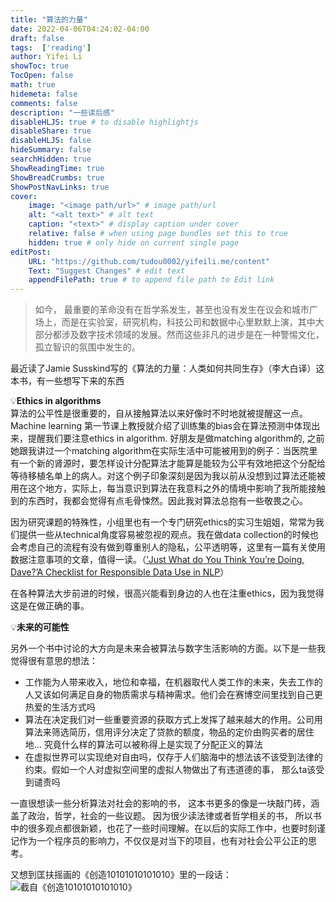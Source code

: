```yaml
---
title: "算法的力量"
date: 2022-04-06T04:24:02-04:00
draft: false
tags:  ['reading']
author: Yifei Li
showToc: true
TocOpen: false
math: true
hidemeta: false
comments: false
description: "一些读后感"
disableHLJS: true # to disable highlightjs
disableShare: true
disableHLJS: false
hideSummary: false
searchHidden: true
ShowReadingTime: true
ShowBreadCrumbs: true
ShowPostNavLinks: true
cover:
    image: "<image path/url>" # image path/url
    alt: "<alt text>" # alt text
    caption: "<text>" # display caption under cover
    relative: false # when using page bundles set this to true
    hidden: true # only hide on current single page
editPost:
    URL: "https://github.com/tudou0002/yifeili.me/content"
    Text: "Suggest Changes" # edit text
    appendFilePath: true # to append file path to Edit link
---
```

> 如今， 最重要的革命没有在哲学系发生，甚至也没有发生在议会和城市广场上，而是在实验室，研究机构，科技公司和数据中心里默默上演，其中大部分都涉及数字技术领域的发展。然而这些非凡的进步是在一种警惕文化，孤立智识的氛围中发生的。

最近读了Jamie Susskind写的《算法的力量：人类如何共同生存》（李大白译）这本书，有一些想写下来的东西

:bulb:**Ethics in algorithms**  
算法的公平性是很重要的，自从接触算法以来好像时不时地就被提醒这一点。Machine learning 第一节课上教授就介绍了训练集的bias会在算法预测中体现出来，提醒我们要注意ethics in algorithm. 好朋友是做matching algorithm的, 之前她跟我讲过一个matching algorithm在实际生活中可能被用到的例子：当医院里有一个新的肾源时，要怎样设计分配算法才能算是能较为公平有效地把这个分配给等待移植名单上的病人。对这个例子印象深刻是因为我以前从没想到过算法还能被用在这个地方，实际上，每当意识到算法在我意料之外的情境中影响了我所能接触到的东西时，我都会觉得有点毛骨悚然。因此我对算法总抱有一些敬畏之心。

因为研究课题的特殊性，小组里也有一个专门研究ethics的实习生姐姐，常常为我们提供一些从technical角度容易被忽视的观点。我在做data collection的时候也会考虑自己的流程有没有做到尊重别人的隐私，公平透明等，这里有一篇有关使用数据注意事项的文章，值得一读。（[‘Just What do You Think You’re Doing, Dave?’A Checklist for Responsible Data Use in NLP](https://aclanthology.org/2021.findings-emnlp.414.pdf)）

在各种算法大步前进的时候，很高兴能看到身边的人也在注重ethics，因为我觉得这是在做正确的事。

:bulb:**未来的可能性**

另外一个书中讨论的大方向是未来会被算法与数字生活影响的方面。以下是一些我觉得很有意思的想法：
- 工作能为人带来收入，地位和幸福，在机器取代人类工作的未来，失去工作的人又该如何满足自身的物质需求与精神需求。他们会在赛博空间里找到自己更热爱的生活方式吗
- 算法在决定我们对一些重要资源的获取方式上发挥了越来越大的作用。公司用算法来筛选简历，信用评分决定了贷款的额度，物品的定价由购买者的居住地... 究竟什么样的算法可以被称得上是实现了分配正义的算法
- 在虚拟世界可以实现绝对自由吗，仅存于人们脑海中的想法该不该受到法律的约束。假如一个人对虚拟空间里的虚拟人物做出了有违道德的事， 那么ta该受到谴责吗


一直很想读一些分析算法对社会的影响的书， 这本书更多的像是一块敲门砖，涵盖了政治，哲学，社会的一些议题。 因为很少读法律或者哲学相关的书， 所以书中的很多观点都很新颖，也花了一些时间理解。在以后的实际工作中，也要时刻谨记作为一个程序员的影响力，不仅仅是对当下的项目，也有对社会公平公正的思考。

又想到匡扶摇画的《创造10101010101010》里的一段话：
![截自《创造10101010101010》](/future_politics.jpg#center)